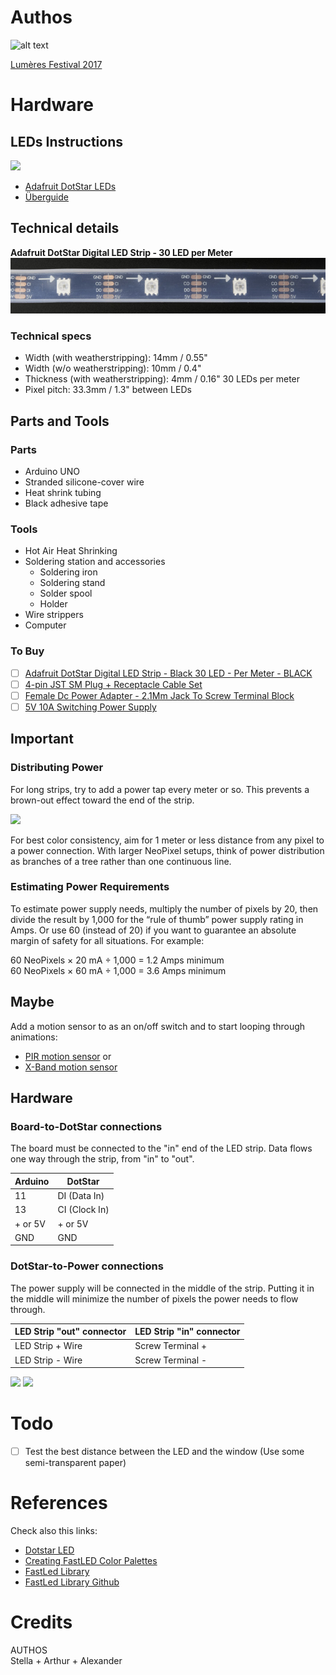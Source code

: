 # Authos
![alt text](https://github.com/spezialis/authos/blob/master/readme_data/NEXT_AUTHOS_2017.gif)

[Lumères Festival 2017](http://www.festivallausannelumieres.ch/)

# Hardware
## LEDs Instructions
![](https://cdn-learn.adafruit.com/assets/assets/000/021/922/medium800/leds_dotstar-banner.jpg?1419375063)

- [Adafruit DotStar LEDs](https://learn.adafruit.com/adafruit-dotstar-leds)
- [Überguide](https://learn.adafruit.com/adafruit-neopixel-uberguide/the-magic-of-neopixels)

## Technical details
**Adafruit DotStar Digital LED Strip - 30 LED per Meter**
![alt text](https://github.com/spezialis/authos/blob/master/readme_data/2237-08.jpg)

### Technical specs
- Width (with weatherstripping): 14mm / 0.55"
- Width (w/o weatherstripping): 10mm / 0.4"
- Thickness (with weatherstripping):  4mm / 0.16"
30 LEDs per meter
- Pixel pitch: 33.3mm / 1.3" between LEDs

## Parts and Tools
### Parts
- Arduino UNO
- Stranded silicone-cover wire
- Heat shrink tubing
- Black adhesive tape

### Tools
- Hot Air Heat Shrinking
- Soldering station and accessories
	- Soldering iron
	- Soldering stand
	- Solder spool
	- Holder
- Wire strippers
- Computer

### To Buy
- [ ] [Adafruit DotStar Digital LED Strip - Black 30 LED - Per Meter - BLACK](https://www.adafruit.com/product/2237)
- [ ] [4-pin JST SM Plug + Receptacle Cable Set](http://www.robotshop.com/en/4-pin-jst-sm-cable-set.html)
- [ ] [Female Dc Power Adapter - 2.1Mm Jack To Screw Terminal Block](https://www.adafruit.com/product/368)
- [ ] [5V 10A Switching Power Supply](https://www.adafruit.com/product/658)

## Important
### Distributing Power
For long strips, try to add a power tap every meter or so. This prevents a brown-out effect toward the end of the strip.

![](https://cdn-learn.adafruit.com/assets/assets/000/010/716/medium800/leds_nobrown.jpg?1377911872)

For best color consistency, aim for 1 meter or less distance from any pixel to a power connection. With larger NeoPixel setups, think of power distribution as branches of a tree rather than one continuous line.

### Estimating Power Requirements
To estimate power supply needs, multiply the number of pixels by 20, then divide the result by 1,000 for the “rule of thumb” power supply rating in Amps. Or use 60 (instead of 20) if you want to guarantee an absolute margin of safety for all situations. For example:

60 NeoPixels × 20 mA ÷ 1,000 = 1.2 Amps minimum<br>
60 NeoPixels × 60 mA ÷ 1,000 = 3.6 Amps minimum

## Maybe
Add a motion sensor to as an on/off switch and to start looping through animations:
- [PIR motion sensor](https://learn.adafruit.com/pir-passive-infrared-proximity-motion-sensor/overview) or
- [X-Band motion sensor](https://www.parallax.com/product/32213)

## Hardware
### Board-to-DotStar connections
The board must be connected to the "in" end of the LED strip.  Data flows one way through the strip, from "in" to "out".

| Arduino  	| DotStar 			|
| --				|	-- 						|
| 11 				| DI (Data In) 	|
| 13  			| CI (Clock In) |
| + or 5V  	| + or 5V  			|
| GND  			| GND 					|

### DotStar-to-Power connections
The power supply will be connected in the middle of the strip. Putting it in the middle will minimize the number of pixels the power needs to flow through.

| LED Strip "out" connector | LED Strip "in" connector |
| -- 												| -- 											 |
| LED Strip + Wire  				| Screw Terminal +  			 |
| LED Strip - Wire 					| Screw Terminal -  			 |

![](https://learn.adafruit.com/assets/45036)
![](https://learn.adafruit.com/assets/45037)

# Todo
- [ ] Test the best distance between the LED and the window (Use some semi-transparent paper)

# References
Check also this links:
- [Dotstar LED](https://learn.adafruit.com/neopixel-and-glass-pebble-floor/neopixel-assembly?view=all#step-2)
- [Creating FastLED Color Palettes](https://learn.adafruit.com/twinkling-led-parasol/assembly)
- [FastLed Library](http://fastled.io/)
- [FastLed Library Github](https://github.com/FastLED/FastLED)

# Credits
AUTHOS<br>
Stella + Arthur + Alexander
